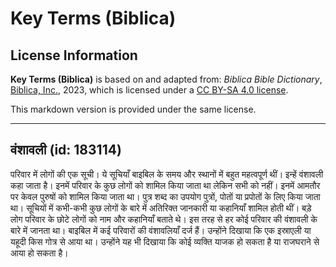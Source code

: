 # Key Terms (Biblica)

## License Information

**Key Terms (Biblica)** is based on and adapted from: _Biblica Bible Dictionary_, [Biblica, Inc.](https://www.biblica.com/), 2023, which is licensed under a [CC BY-SA 4.0 license](https://creativecommons.org/licenses/by-sa/4.0/legalcode.en).

This markdown version is provided under the same license.



--------------------------------

## वंशावली (id: 183114)

परिवार में लोगों की एक सूची। ये सूचियाँ बाइबिल के समय और स्थानों में बहुत महत्वपूर्ण थीं। इन्हें वंशावली कहा जाता है। इनमें परिवार के कुछ लोगों को शामिल किया जाता था लेकिन सभी को नहीं। इनमें आमतौर पर केवल पुरुषों को शामिल किया जाता था। पुत्र शब्द का उपयोग पुत्रों, पोतों या प्रपोतों के लिए किया जाता था। सूचियों में कभी\-कभी कुछ लोगों के बारे में अतिरिक्त जानकारी या कहानियाँ शामिल होती थीं। बड़े लोग परिवार के छोटे लोगों को नाम और कहानियाँ बताते थे। इस तरह से हर कोई परिवार की वंशावली के बारे में जानता था। बाइबिल में कई परिवारों की वंशावलियाँ दर्ज हैं। उन्होंने दिखाया कि एक इस्राएली या यहूदी किस गोत्र से आया था। उन्होंने यह भी दिखाया कि कोई व्यक्ति याजक हो सकता है या राजघराने से आया हो सकता है।


